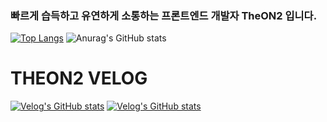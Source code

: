 ### 빠르게 습득하고 유연하게 소통하는 프론트엔드 개발자 TheON2 입니다.

[![Top Langs](https://github-readme-stats.vercel.app/api/top-langs/?username=TheON2&layout=donut&hide=python)](https://github.com/TheON2/github-readme-stats)
![Anurag's GitHub stats](https://github-readme-stats.vercel.app/api?username=TheON2&show_icons=true&theme=Gradient)
# THEON2 VELOG
[![Velog's GitHub stats](https://velog-readme-stats.vercel.app/api?name=theon2&tag=TIL&width=500&height=300)](https://velog.io/@theon2?tag=TIL)
[![Velog's GitHub stats](https://velog-readme-stats.vercel.app/api?name=theon2&tag=개발일지)](https://velog.io/@theon2?tag=개발일지)
